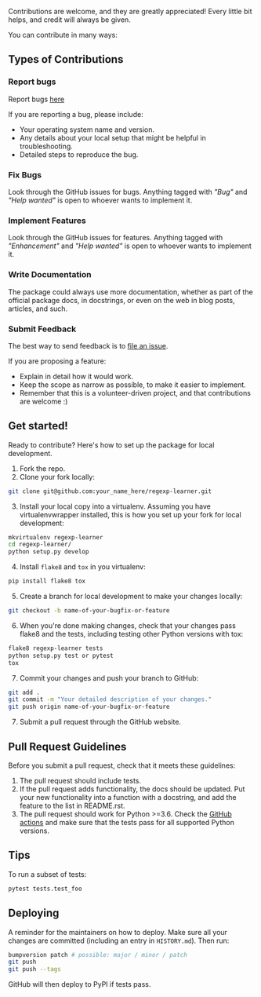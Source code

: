Contributions are welcome, and they are greatly appreciated! Every little bit
helps, and credit will always be given.

You can contribute in many ways:

## Types of Contributions

### Report bugs

Report bugs [here](https://github.com/nokia/regexp-learner/issues)

If you are reporting a bug, please include:

* Your operating system name and version.
* Any details about your local setup that might be helpful in troubleshooting.
* Detailed steps to reproduce the bug.

### Fix Bugs

Look through the GitHub issues for bugs. Anything tagged with _"Bug"_ and _"Help
wanted"_ is open to whoever wants to implement it.

### Implement Features

Look through the GitHub issues for features. Anything tagged with _"Enhancement"_
and _"Help wanted"_ is open to whoever wants to implement it.

### Write Documentation

The package could always use more documentation, whether as part of the
official package docs, in docstrings, or even on the web in blog posts,
articles, and such.

### Submit Feedback

The best way to send feedback is to [file an issue](https://github.com/nokia/regexp-learner/issues).

If you are proposing a feature:

* Explain in detail how it would work.
* Keep the scope as narrow as possible, to make it easier to implement.
* Remember that this is a volunteer-driven project, and that contributions
  are welcome :)

## Get started!

Ready to contribute? Here's how to set up the package for local development.

1. Fork the repo.
2. Clone your fork locally:

```bash
git clone git@github.com:your_name_here/regexp-learner.git
```

3. Install your local copy into a virtualenv. Assuming you have virtualenvwrapper installed, this is how you set up your fork for local development:

```bash
mkvirtualenv regexp-learner 
cd regexp-learner/
python setup.py develop
```

4. Install  `flake8` and `tox` in you virtualenv:

```bash
pip install flake8 tox
```

5. Create a branch for local development to make your changes locally:

```bash
git checkout -b name-of-your-bugfix-or-feature
```

6. When you're done making changes, check that your changes pass flake8 and the
   tests, including testing other Python versions with tox:

```bash
flake8 regexp-learner tests
python setup.py test or pytest
tox
```

7. Commit your changes and push your branch to GitHub:

```bash
git add .
git commit -m "Your detailed description of your changes."
git push origin name-of-your-bugfix-or-feature
```

7. Submit a pull request through the GitHub website.

## Pull Request Guidelines

Before you submit a pull request, check that it meets these guidelines:

1. The pull request should include tests.
2. If the pull request adds functionality, the docs should be updated. Put
   your new functionality into a function with a docstring, and add the
   feature to the list in README.rst.
3. The pull request should work for Python >=3.6. Check
   the [GitHub actions](https://github.com/nokia/regexp-learner/actions)
   and make sure that the tests pass for all supported Python versions.

## Tips

To run a subset of tests:

```bash
pytest tests.test_foo
```

## Deploying

A reminder for the maintainers on how to deploy.
Make sure all your changes are committed (including an entry in `HISTORY.md`).
Then run:

```bash
bumpversion patch # possible: major / minor / patch
git push
git push --tags
```

GitHub will then deploy to PyPI if tests pass.

